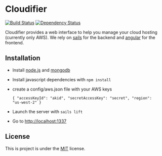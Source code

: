 # Cloudifier

[![Build Status](https://travis-ci.org/netantho/cloudifier.svg?branch=master)](https://travis-ci.org/netantho/cloudifier)
[![Dependency Status](https://david-dm.org/netantho/cloudifier.svg)](https://david-dm.org/netantho/cloudifier)

Cloudifier provides a web interface to help you manage your cloud hosting (currently only AWS).
We rely on [sails](http://sailsjs.org) for the backend and [angular](http://angularjs.org/) for the frontend.

## Installation

- Install [node.js](http://nodejs.org/) and [mongodb](http://www.mongodb.org/)
- Install javascript dependencies with ```npm install```
- create a config/aws.json file with your AWS keys

  `{ "accessKeyId": "akid", "secretAccessKey": "secret", "region": "us-west-2" }`

- Launch the server with ```sails lift```
- Go to [http://localhost:1337](http://localhost:1337)

## License

This is project is under the [MIT](https://github.com/netantho/cloudifier/blob/master/LICENSE) license.
